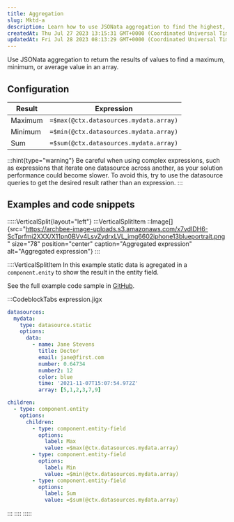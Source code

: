 ```yaml
---
title: Aggregation
slug: Mktd-a
description: Learn how to use JSONata aggregation to find the highest, lowest, or average value from an array effortlessly. This comprehensive document provides step-by-step instructions, including expressions for each aggregation type, along with code snippets for il
createdAt: Thu Jul 27 2023 13:15:31 GMT+0000 (Coordinated Universal Time)
updatedAt: Fri Jul 28 2023 08:13:29 GMT+0000 (Coordinated Universal Time)
---
```


Use JSONata aggregation to return the results of values to find a maximum, minimum, or average value in an array.

## Configuration

| **Result** | **Expression**                         |
| ---------- | -------------------------------------- |
| Maximum    | `=$max(@ctx.datasources.mydata.array)` |
| Minimum    | `=$min(@ctx.datasources.mydata.array)` |
| Sum        | `=$sum(@ctx.datasources.mydata.array)` |

:::hint{type="warning"}
Be careful when using complex expressions, such as expressions that iterate one datasource across another, as your solution performance could become slower. To avoid this, try to use the datasource queries to get the desired result rather than an expression.
:::

## Examples and code snippets

:::::VerticalSplit{layout="left"}
:::VerticalSplitItem
::Image[]{src="https://archbee-image-uploads.s3.amazonaws.com/x7vdIDH6-ScTprfmi2XXX/X11pn0BVv4LsvZydrxLVL_img6602iphone13blueportrait.png" size="78" position="center" caption="Aggregated expression" alt="Aggregated expression"}
:::

::::VerticalSplitItem
In this example static data is agregated in a `component.enity` to show the result in the entity field.

See the full example code sample in [GitHub](https://github.com/jigx-com/jigx-samples/blob/main/quickstart/jigx-samples/jigs/guide-expressions/static-data/expression.jigx).

:::CodeblockTabs
expression.jigx

```yaml
datasources:
  mydata: 
    type: datasource.static
    options:
      data:
        - name: Jane Stevens
          title: Doctor
          email: jane@first.com
          number: 0.64734
          number2: 12
          color: blue
          time: '2021-11-07T15:07:54.972Z'
          array: [5,1,2,3,7,9]

children:
  - type: component.entity
    options:
      children:
        - type: component.entity-field
          options:
            label: Max
            value: =$max(@ctx.datasources.mydata.array)
        - type: component.entity-field
          options:
            label: Min
            value: =$min(@ctx.datasources.mydata.array)
        - type: component.entity-field
          options:
            label: Sum
            value: =$sum(@ctx.datasources.mydata.array)
```
:::
::::
:::::

